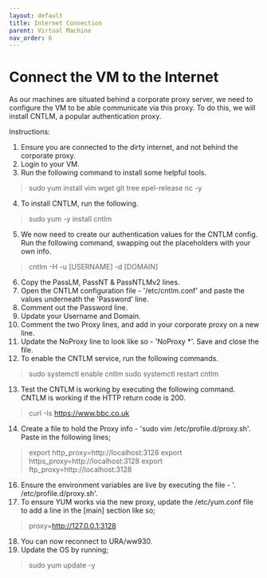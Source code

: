 ```yaml
---
layout: default
title: Internet Connection
parent: Virtual Machine
nav_order: 6
---
```


# Connect the VM to the Internet

As our machines are situated behind a corporate proxy server, we need to configure the VM to be able communicate via this proxy.  To do this, we will install CNTLM, a popular authentication proxy.

Instructions:
1. Ensure you are connected to the dirty internet, and not behind the corporate proxy.
2. Login to your VM.
3. Run the following command to install some helpful tools.

> sudo yum install vim wget git tree epel-release nc -y

4. To install CNTLM, run the following.

> sudo yum -y install cntlm

5. We now need to create our authentication values for the CNTLM config.  Run the following command, swapping out the placeholders with your own info.

> cntlm -H -u [USERNAME] -d [DOMAIN]

6. Copy the PassLM, PassNT & PassNTLMv2 lines.
7. Open the CNTLM configuration file - '/etc/cntlm.conf' and paste the values underneath the 'Password' line.
8. Comment out the Password line.
9. Update your Username and Domain.
10. Comment the two Proxy lines, and add in your corporate proxy on a new line.
11. Update the NoProxy line to look like so - 'NoProxy        *'.  Save and close the file.
12. To enable the CNTLM service, run the following commands.

> sudo systemctl enable cntlm
> sudo systemctl restart cntlm

13. Test the CNTLM is working by executing the following command.  CNTLM is working if the HTTP return code is 200.

> curl -Is https://www.bbc.co.uk

14. Create a file to hold the Proxy info - 'sudo vim /etc/profile.d/proxy.sh'.  Paste in the following lines;

> export http_proxy=http://localhost:3128
> export https_proxy=http://localhost:3128
> export ftp_proxy=http://localhost:3128

16. Ensure the environment variables are live by executing the file - '. /etc/profile.d/proxy.sh'.
17. To ensure YUM works via the new proxy, update the /etc/yum.conf file to add a line in the [main] section like so;

> proxy=http://127.0.0.1:3128

18. You can now reconnect to URA/ww930.
19. Update the OS by running;

> sudo yum update -y
